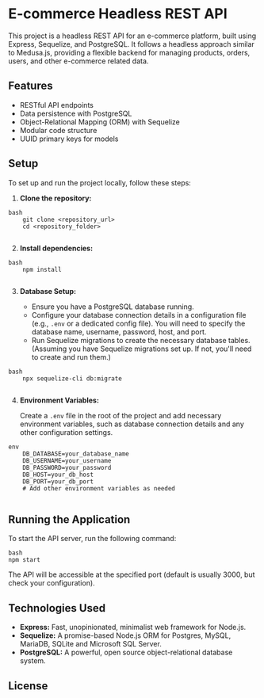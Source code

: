 # E-commerce Headless REST API

This project is a headless REST API for an e-commerce platform, built using Express, Sequelize, and PostgreSQL. It follows a headless approach similar to Medusa.js, providing a flexible backend for managing products, orders, users, and other e-commerce related data.

## Features

*   RESTful API endpoints
*   Data persistence with PostgreSQL
*   Object-Relational Mapping (ORM) with Sequelize
*   Modular code structure
*   UUID primary keys for models

## Setup

To set up and run the project locally, follow these steps:

1.  **Clone the repository:**

    
```
bash
    git clone <repository_url>
    cd <repository_folder>
    
```
2.  **Install dependencies:**
```
bash
    npm install
    
```
3.  **Database Setup:**

    *   Ensure you have a PostgreSQL database running.
    *   Configure your database connection details in a configuration file (e.g., `.env` or a dedicated config file). You will need to specify the database name, username, password, host, and port.
    *   Run Sequelize migrations to create the necessary database tables. (Assuming you have Sequelize migrations set up. If not, you'll need to create and run them.)

    
```
bash
    npx sequelize-cli db:migrate
    
```
4.  **Environment Variables:**

    Create a `.env` file in the root of the project and add necessary environment variables, such as database connection details and any other configuration settings.
```
env
    DB_DATABASE=your_database_name
    DB_USERNAME=your_username
    DB_PASSWORD=your_password
    DB_HOST=your_db_host
    DB_PORT=your_db_port
    # Add other environment variables as needed
    
```
## Running the Application

To start the API server, run the following command:
```
bash
npm start
```
The API will be accessible at the specified port (default is usually 3000, but check your configuration).

## Technologies Used

*   **Express:** Fast, unopinionated, minimalist web framework for Node.js.
*   **Sequelize:** A promise-based Node.js ORM for Postgres, MySQL, MariaDB, SQLite and Microsoft SQL Server.
*   **PostgreSQL:** A powerful, open source object-relational database system.

## License
